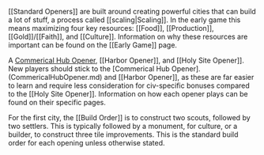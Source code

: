 [[Standard Openers]] are built around creating powerful cities that can build a lot of stuff, a process called [[scaling|Scaling]]. In the early game this means maximizing four key resources: [[Food]], [[Production]], [[Gold]]/[[Faith]], and [[Culture]]. Information on why these resources are important can be found on the [[Early Game]] page.

A [Commerical Hub Opener](CommericalHubOpener.md), [[Harbor Opener]], and [[Holy Site Opener]]. New players should stick to the [Commerical Hub Opener].(CommericalHubOpener.md) and [[Harbor Opener]], as these are far easier to learn and require less consideration for civ-specific bonuses compared to the [[Holy Site Opener]]. Information on how each opener plays can be found on their specific pages.

For the first city, the [[Build Order]] is to construct two scouts, followed by two settlers. This is typically followed by a monument, for culture, or a builder, to construct three tile improvements. This is the standard build order for each opening unless otherwise stated.
